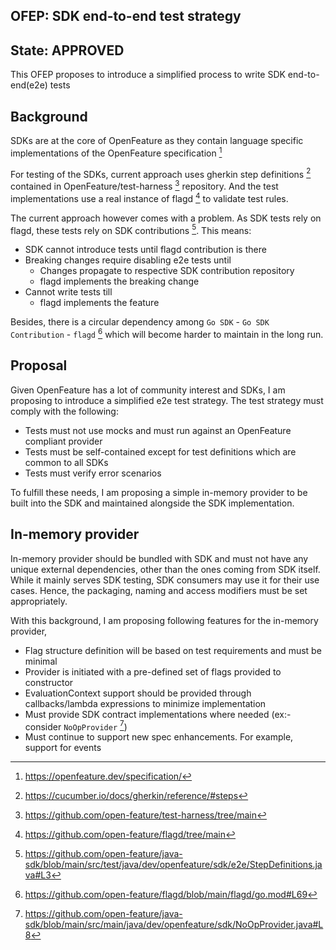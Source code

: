 ## OFEP: SDK end-to-end test strategy

## State: APPROVED

This OFEP proposes to introduce a simplified process to write SDK end-to-end(e2e) tests

## Background

SDKs are at the core of OpenFeature as they contain language specific implementations of the OpenFeature specification [^1]

For testing of the SDKs, current approach uses gherkin step definitions [^2] contained in OpenFeature/test-harness [^3] repository.
And the test implementations use a real instance of flagd [^4] to validate test rules.

The current approach however comes with a problem. As SDK tests rely on flagd, these tests rely on SDK contributions [^5].
This means:

- SDK cannot introduce tests until flagd contribution is there
- Breaking changes require disabling e2e tests until
  - Changes propagate to respective SDK contribution repository
  - flagd implements the breaking change
- Cannot write tests till
  - flagd implements the feature

Besides, there is a circular dependency among `Go SDK` - `Go SDK Contribution` - `flagd` [^6] which will become harder to maintain in the long run.

## Proposal

Given OpenFeature has a lot of community interest and SDKs, I am proposing to introduce a simplified e2e test strategy.
The test strategy must comply with the following:

- Tests must not use mocks and must run against an OpenFeature compliant provider
- Tests must be self-contained except for test definitions which are common to all SDKs
- Tests must verify error scenarios 

To fulfill these needs, I am proposing a simple in-memory provider to be built into the SDK and maintained alongside the SDK implementation. 

## In-memory provider

In-memory provider should be bundled with SDK and must not have any unique external dependencies, other than the ones coming from SDK itself. 
While it mainly serves SDK testing, SDK consumers may use it for their use cases. Hence, the packaging, naming and access modifiers must be set appropriately.

With this background, I am proposing following features for the in-memory provider,

- Flag structure definition will be based on test requirements and must be minimal
- Provider is initiated with a pre-defined set of flags provided to constructor
- EvaluationContext support should be provided through callbacks/lambda expressions to minimize implementation
- Must provide SDK contract implementations where needed (ex:- consider `NoOpProvider` [^7])
- Must continue to support new spec enhancements. For example, support for events

[^1]: https://openfeature.dev/specification/
[^2]: https://cucumber.io/docs/gherkin/reference/#steps
[^3]: https://github.com/open-feature/test-harness/tree/main
[^4]: https://github.com/open-feature/flagd/tree/main 
[^5]: https://github.com/open-feature/java-sdk/blob/main/src/test/java/dev/openfeature/sdk/e2e/StepDefinitions.java#L3
[^6]: https://github.com/open-feature/flagd/blob/main/flagd/go.mod#L69
[^7]: https://github.com/open-feature/java-sdk/blob/main/src/main/java/dev/openfeature/sdk/NoOpProvider.java#L8
